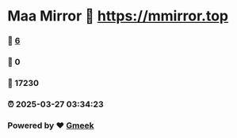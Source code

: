 # Maa Mirror :link: https://mmirror.top 
### :page_facing_up: [6](https://mmirror.top/tag.html) 
### :speech_balloon: 0 
### :hibiscus: 17230 
### :alarm_clock: 2025-03-27 03:34:23 
### Powered by :heart: [Gmeek](https://github.com/Meekdai/Gmeek)
